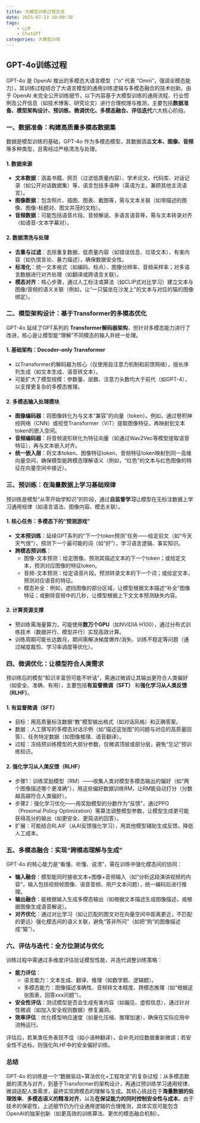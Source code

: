 ```yaml
---
title: 大模型训练过程总览
date: 2025-07-13 10:00:38
tags: 
    - LLM
    - ChatGPT
categories: 大模型训练
---
```

## GPT-4o训练过程
GPT-4o 是 OpenAI 推出的多模态大语言模型（“o” 代表 “Omni”，强调全模态能力），其训练过程结合了大语言模型的通用训练逻辑与多模态融合的技术创新。由于 OpenAI 未完全公开训练细节，以下内容基于大模型训练的通用流程、行业惯例及公开信息（如技术博客、研究论文）进行合理梳理与推测，主要包括**数据准备、模型架构设计、预训练、微调优化、多模态融合、评估迭代**六大核心阶段。


### **一、数据准备：构建高质量多模态数据集**
数据是模型训练的基础，GPT-4o 作为多模态模型，其数据涵盖**文本、图像、音频**等多种类型，且需经过严格清洗与处理。

#### 1. 数据来源
- **文本数据**：涵盖书籍、网页（过滤低质量内容）、学术论文、代码库、对话记录（如公开对话数据集）等，语言包括多语种（英语为主，兼顾其他主流语言）。
- **图像数据**：包含照片、插图、图表、截图等，需与文本关联（如带描述的图像、图像-标题对、图文并茂的文档）。
- **音频数据**：可能包括语音片段、音频解说、多语言语音等，需与文本转录对齐（如语音-文本字幕对）。

#### 2. 数据清洗与处理
- **去重与过滤**：去除重复数据、低质量内容（如错误信息、垃圾文本）、有害内容（如仇恨言论、暴力描述），确保数据安全性。
- **标准化**：统一文本格式（如编码、标点）、图像分辨率、音频采样率；对多语言数据进行对齐处理（如翻译或跨语言关联）。
- **模态对齐**：核心步骤，通过人工标注或算法（如CLIP式对比学习）建立文本与图像/音频的语义关联（例如，让“一只猫坐在沙发上”的文本与对应的猫的图像绑定）。


### **二、模型架构设计：基于Transformer的多模态优化**
GPT-4o 延续了GPT系列的 **Transformer解码器架构**，但针对多模态能力进行了改进，核心是让模型能“理解”不同模态的输入并统一处理。

#### 1. 基础架构：Decoder-only Transformer
- 以Transformer的解码器为核心（仅使用自注意力机制和前馈网络），擅长序列生成（如文本生成、语音转文本）。
- 可能扩大了模型规模：参数量、层数、注意力头数均大于前代（如GPT-4），以支撑更复杂的多模态推理。

#### 2. 多模态输入处理模块
- **图像编码器**：将图像转化为与文本“兼容”的向量（token）。例如，通过卷积神经网络（CNN）或视觉Transformer（ViT）提取图像特征，再映射到文本token的嵌入空间。
- **音频编码器**：将音频波形转化为特征向量（如通过Wav2Vec等模型提取语音特征），再与文本嵌入对齐。
- **统一嵌入层**：将文本token、图像特征token、音频特征token映射到同一高维向量空间，确保模型能跨模态理解语义（例如，“红色”的文本与红色图像的特征在向量空间中接近）。


### **三、预训练：在海量数据上学习基础规律**
预训练是模型“从零开始学知识”的阶段，通过**自监督学习**让模型在无标注数据上学习通用规律（如语言语法、图像内容、模态关联）。

#### 1. 核心任务：多模态下的“预测游戏”
- **文本预训练**：延续GPT系列的“下一个token预测”任务——给定前文（如“今天天气很”），预测下一个最可能的词（如“好”），学习语言逻辑、事实知识。
- **跨模态预训练**：
  - 图像-文本预测：给定图像，预测其描述文本的下一个token；或给定文本，预测对应图像的特征token。
  - 音频-文本预测：给定语音片段，预测转录文本的下一个词；或给定文本，预测对应语音的特征。
  - 模态补全：例如，遮挡图像的部分区域，让模型根据文本描述“补全”图像特征；或删除音频中的几秒，让模型根据上下文文本预测缺失内容。

#### 2. 计算资源支撑
- 预训练需海量算力，可能使用**数万个GPU**（如NVIDIA H100），通过分布式训练技术（数据并行、模型并行）实现高效计算。
- 训练周期可能长达数月，期间需解决梯度爆炸/消失、训练不稳定等问题（通过梯度裁剪、学习率调度等优化）。


### **四、微调优化：让模型符合人类需求**
预训练后的模型“知识丰富但可能不听话”，需通过微调让其输出更符合人类偏好（如安全、准确、有用），主要包括**有监督微调（SFT）** 和**强化学习从人类反馈（RLHF）**。

#### 1. 有监督微调（SFT）
- 目标：用高质量标注数据“教”模型输出格式（如对话风格）和正确答案。
- 数据：人工撰写的多模态对话示例（如“描述这张图”的问题与对应的高质量回答）、任务特定数据（如图像推理、语音翻译）。
- 过程：冻结预训练模型的大部分参数，仅微调顶层或部分层，避免“忘记”预训练知识。

#### 2. 强化学习从人类反馈（RLHF）
- 步骤1：训练奖励模型（RM）——收集人类对模型多模态输出的偏好（如“两个图像描述哪个更准确”），用这些偏好数据训练RM，让RM能自动打分（分数越高越符合人类偏好）。
- 步骤2：强化学习优化——用奖励模型的分数作为“反馈”，通过PPO（Proximal Policy Optimization）等算法调整模型参数，让模型生成更可能获得高分的输出（如更安全、更简洁的回答）。
- 扩展：可能结合RLAIF（从AI反馈强化学习），用其他模型辅助生成反馈，降低人工成本。


### **五、多模态融合：实现“跨模态理解与生成”**
GPT-4o 的核心能力是“看懂、听懂、说清”，需在训练中强化模态间的协同：
- **输入融合**：模型能同时接收文本+图像+音频输入（如“分析这段演讲视频的内容”，输入包括视频帧图像、语音音频、用户文本问题），统一编码后进行推理。
- **输出融合**：能根据输入生成多模态输出（如根据文本描述生成图像描述，或根据图像生成语音解说）。
- **对齐优化**：通过对比学习（如让匹配的图文对在向量空间中距离更近，不匹配的更远）强化模态间的语义关联，避免“答非所问”（如把“狗”的图像描述成“猫”）。


### **六、评估与迭代：全方位测试与优化**
训练过程中需通过多维度评估验证模型性能，并迭代调整训练策略：
- **能力评估**：
  - 语言能力：文本生成、翻译、推理（如数学题、逻辑题）。
  - 多模态能力：图像描述准确性、音频转文本精度、跨模态推理（如“根据这张图表，回答xxx问题”）。
- **安全性评估**：测试模型是否会生成有害内容（如偏见、虚假信息），通过针对性微调（如加入安全规则数据）修复漏洞。
- **效率评估**：优化模型响应速度（如量化压缩、推理加速），确保在实际应用中流畅运行。

评估后，若某类任务表现不佳（如小语种翻译），会补充对应数据重新微调；若安全性不达标，则强化RLHF中的安全偏好训练。


### **总结**
GPT-4o 的训练是一个“数据驱动+算法优化+工程攻坚”的复杂过程：从多模态数据的清洗与对齐，到基于Transformer的架构设计，再通过预训练学习通用规律、微调适配人类需求，最终实现跨模态的理解与生成。其核心挑战在于**海量数据的处理效率**、**多模态语义的精准对齐**，以及**在保证能力的同时控制安全性与成本**。由于技术的保密性，上述细节仍为行业通用逻辑的合理推测，具体实现可能包含OpenAI的独家创新（如更高效的训练算法、更优的模态融合机制）。